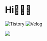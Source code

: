 <div>

# Hi👩🏻‍💻

[![Tistory](https://img.shields.io/badge/Tistory-000000?style=flat&logo=tistory&logoColor=white)](https://seoxeon09.tistory.com)
[![Velog](https://img.shields.io/badge/Velog-20C997?style=flat&logo=velog&logoColor=white)](https://velog.io/@seoxeon0728/posts)

<a href="https://seoxeon09.github.io/rabbit/">
  <img src="https://img.shields.io/badge/🐰%20Click!-FFDDEE?style=for-the-badge" />
</a>

</div>










